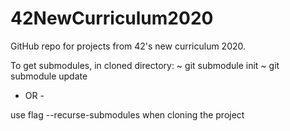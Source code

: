 # 42NewCurriculum2020
GitHub repo for projects from 42's new curriculum 2020.

To get submodules, in cloned directory:
~ git submodule init
~ git submodule update

- OR -

use flag --recurse-submodules when cloning the project
